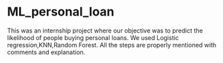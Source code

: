 # ML_personal_loan
This was an internship project where our objective was to predict the likelihood of people buying personal loans.
We used Logistic regression,KNN,Random Forest.
All the steps are properly mentioned with comments and explanation.
